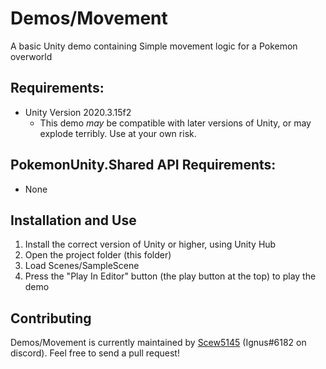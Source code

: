 # Demos/Movement
 A basic Unity demo containing Simple movement logic for a Pokemon overworld

## Requirements:
* Unity Version 2020.3.15f2
    * This demo _may_ be compatible with later versions of Unity, or may explode terribly. Use at your own risk.

## PokemonUnity.Shared API Requirements:
* None

## Installation and Use
1. Install the correct version of Unity or higher, using Unity Hub 
2. Open the project folder (this folder)
3. Load Scenes/SampleScene
4. Press the "Play In Editor" button (the play button at the top) to play the demo

## Contributing

Demos/Movement is currently maintained by [Scew5145](https://github.com/Scew5145) (Ignus#6182 on discord). Feel free to send a pull request!
